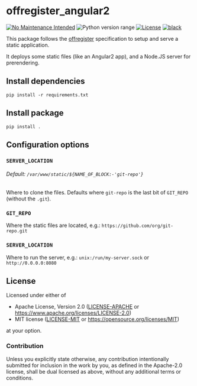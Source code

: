 offregister_angular2
====================
[![No Maintenance Intended](http://unmaintained.tech/badge.svg)](http://unmaintained.tech)
![Python version range](https://img.shields.io/badge/python-2.7%20|%203.4%20|%203.5%20|%203.6%20|%203.7%20|%203.8-blue.svg)
[![License](https://img.shields.io/badge/license-Apache--2.0%20OR%20MIT-blue.svg)](https://opensource.org/licenses/Apache-2.0)
[![black](https://img.shields.io/badge/code%20style-black-000000.svg)](https://github.com/psf/black)

This package follows the [offregister](https://github.com/offscale/offregister) specification to setup and serve a static application.

It deploys some static files (like an Angular2 app), and a Node.JS server for prerendering.

## Install dependencies

    pip install -r requirements.txt

## Install package

    pip install .

## Configuration options

### `SERVER_LOCATION`
###### Default: `/var/www/static/${NAME_OF_BLOCK:-'git-repo'}`
Where to clone the files. Defaults where `git-repo` is the last bit of `GIT_REPO` (without the `.git`).
 
### `GIT_REPO`
Where the static files are located, e.g.: `https://github.com/org/git-repo.git ` 
    
### `SERVER_LOCATION`
Where to run the server, e.g.: `unix:/run/my-server.sock` or `http://0.0.0.0:8080`

## License

Licensed under either of

- Apache License, Version 2.0 ([LICENSE-APACHE](LICENSE-APACHE) or <https://www.apache.org/licenses/LICENSE-2.0>)
- MIT license ([LICENSE-MIT](LICENSE-MIT) or <https://opensource.org/licenses/MIT>)

at your option.

### Contribution

Unless you explicitly state otherwise, any contribution intentionally submitted
for inclusion in the work by you, as defined in the Apache-2.0 license, shall be
dual licensed as above, without any additional terms or conditions.
